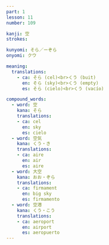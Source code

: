 ```yaml
---
part: 1
lesson: 11
number: 109

kanji: 空
strokes:

kunyomi: そら／ーぞら
onyomi: クウ

meaning:
  translations:
    - ca: そら (cel)<br>くう (buit)
      en: そら (sky)<br>くう (empty)
      es: そら (cielo)<br>くう (vacío)

compound_words:
  - word: 空
    kana: そら
    translations:
    - ca: cel
      en: sky
      es: cielo
  - word: 空気
    kana: くう・き
    translations:
    - ca: aire
      en: air
      es: aire
  - word: 大空
    kana: おお・ぞら
    translations:
    - ca: firmament
      en: big sky
      es: firmamento
  - word: 空港
    kana: くう・こう
    translations:
    - ca: aeroport
      en: airport
      es: aeropuerto
---
```

